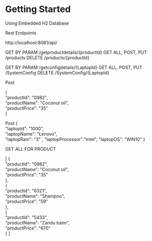 # Getting Started

Using Embedded H2 Database 

Rest Endpoints 

http://localhost:8081/api/
      
      

GET BY PARAM            /getproductdetails/{productId}
GET ALL, POST, PUT      /products
DELETE                  /products/{productId}
      
      

GET BY PARAM            /getconfigdetails/{LaptopId}
GET ALL, POST, PUT      /SystemConfig
DELETE                  /SystemConfig/{LaptopId}




Post

{  
    "productId": "0982",  
    "productName": "Coconut oil",  
    "productPrice": "35"  
}


Post 
{  
    "laptopId": "1000",  
    "laptopName": "Lenovo",  
    "laptopRam": "3" ,
    "laptopProcessor":"Intel",
    "laptopOS": "WIN10"
}


GET ALL FOR PRODUCT

[
	{  
    "productId": "0982",  
    "productName": "Coconut oil",  
    "productPrice": "35"  
},  
{  
    "productId": "6321",  
    "productName": "Shampoo",  
    "productPrice": "59"  
},  
{  
    "productId": "5433",  
    "productName": "Zandu balm",  
    "productPrice": "670"  
}
]
